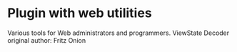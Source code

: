 # Plugin with web utilities
Various tools for Web administrators and programmers. ViewState Decoder original author: Fritz Onion